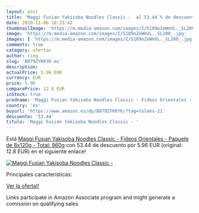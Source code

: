 ```yaml
---
layout: post
title: 'Maggi Fusian Yakisoba Noodles Classic -  al 53.44 % de descuento'
date: 2020-11-06 18:33:42
thumbnailImage: 'https://m.media-amazon.com/images/I/5189oZeWmVL._SL200_.jpg'
image: 'https://m.media-amazon.com/images/I/5189oZeWmVL._SL200_.jpg'
images: [ 'https://m.media-amazon.com/images/I/5189oZeWmVL._SL200_.jpg' ]
comments: true
category: ofertas
author: ring
slug: 'B079ZYKKYK-es'
description:
actualPrice: 5.96 EUR
currency: EUR
price: 5.96
comparePrice: 12.8 EUR
inStock: true
prodname: 'Maggi Fusian Yakisoba Noodles Classic - Fideos Orientales - Paquete de 8x120g - Total: 960g'
country: 'es'
buyurl: 'https://www.amazon.es/dp/B079ZYKKYK/?tag=tolees-21'
descuento: '53.44'
titulo: 'Maggi Fusian Yakisoba Noodles Classic - '
---
```


Está [Maggi Fusian Yakisoba Noodles Classic - Fideos Orientales - Paquete de 8x120g - Total: 960g](https://www.amazon.es/dp/B079ZYKKYK/?tag=tolees-21) con 53.44 de descuento por 5.96 EUR (original: 12.8 EUR) en el siguiente enlace!

[![Maggi Fusian Yakisoba Noodles Classic - ](https://m.media-amazon.com/images/I/5189oZeWmVL._SL200_.jpg)](https://www.amazon.es/dp/B079ZYKKYK/?tag=tolees-21)

Principales características:


[Ver la oferta!!](https://www.amazon.es/dp/B079ZYKKYK/?tag=tolees-21)

Links participate in Amazon Associate program and might generate a comission on qualifying sales


